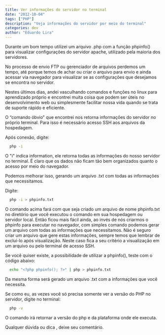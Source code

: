 ```yaml
---
title: Ver informações do servidor no terminal
date: "2012-10-04"
tags: ["PHP"]
description: "Veja informações do servidor por meio do terminal"
categories: dev
author: "Eduardo Lira"
---
```


Durante um bom tempo utilizei um arquivo .php com a função phpinfo() para visualizar configurações do servidor apache, utilizado pela maioria dos servidores.

No processo de envio FTP ou gerenciador de arquivos perdemos um tempo, até porque temos de achar ou criar o arquivo para envio e ainda acessar via navegador para visualizar se as configurações que desejamos se encontra no servidor.

Nestes últimos dias, andei vasculhando comandos e funções no linux para aprendizado próprio e encontrei muita coisa que podem ser úteis no desenvolvimento web ou simplesmente facilitar nossa vida quando se trata de suporte rápido e eficiente.

O “comando óbvio" que encontrei nos retorna informações do servidor no próprio terminal. Para isso é necessário acesso SSH aos arquivos da hospedagem.

Após conexão, digite:

```bash
  php -i
```

O "i" indica information, ele retorna todas as informações do nosso servidor no terminal. É claro que os dados não ficam tão bem organizados quanto o acesso por meio do navegador.

Podemos melhorar isso, gerando um arquivo .txt com todas as informações que necessitamos.

Digite:

```bash
  php -i > phpinfo.txt
```

O comando acima fará com que seja criado um arquivo de nome phpinfo.txt no diretório que você executou o comando em sua hospedagem ou servidor local. Então ficou mais fácil ainda, ao invés de nós criarmos o phpinfo para executar no navegador, com simples comando podemos gerar um arquivo com todas as informações que necessitamos. Não é seguro criar um arquivo que gere estas informações, sempre temos que lembrar de excluí-lo após visualização. Neste caso fica a seu critério a visualização em um arquivo ou pelo terminal de acesso SSH.

Se você quiser existe, a possibilidade de utilizar a phpinfo(), teste com o código abaixo:

```bash
  echo "<?php phpinfo(); ?>" | php > phpinfo.txt
```

Da mesma forma será gerado um arquivo .txt com a informações que você necessita.

Se como eu, as vezes você só precisa somente ver a versão do PHP no servidor, digite no terminal:

```bash
  php -v
```

O comando irá retornar a versão do php e da plataforma onde ele executa.

Qualquer dúvida ou dica , deixe seu comentário.
